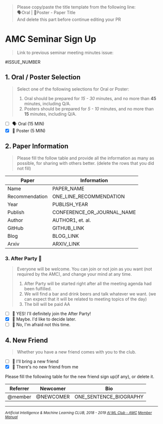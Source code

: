 > Please copy/paste the title template from the following line:  
> 🗣Oral | 📰Poster - Paper Title  
> And delete this part before continue editing your PR

# AMC Seminar Sign Up

> Link to previous seminar meeting minutes issue:

#ISSUE_NUMBER

## 1. Oral / Poster Selection

> Select one of the following selections for Oral or Poster:
>
> 1. Oral should be prepared for _15 - 30_ minutes, and no more than **45** minutes, including Q/A.
> 1. Posters should be prepared for _5 - 10_ minutes, and no more than **15** minutes, including Q/A.

- [ ] 🗣 Oral (15 MIN)
- [x] 📰 Poster (5 MIN)

## 2. Paper Information

> Please fill the follow table and provide all the information as many as possible, for sharing with others better. (delete the rows that you did not fill)

| Paper | Information |
| --- | --- |
| Name | PAPER_NAME |
| Recommendation | ONE_LINE_RECOMMENDATION |
| Year | PUBLISH_YEAR |
| Publish | CONFERENCE_OR_JOURNAL_NAME |
| Author | AUTHOR1, et. al. |
| GitHub | GITHUB_LINK |
| Blog | BLOG_LINK |
| Arxiv | ARXIV_LINK |

### 3. After Party 🍻

> Everyone will be welcome. You can join or not join as you want (not required by the AMC), and change your mind at any time.
>
> 1. After Party will be started right after all the meeting agenda had been fulfilled.
> 1. We will find a bar and drink beers and talk whatever we want. (we can expect that it will be related to meeting topics of the day)
> 1. The bill will be paid AA

- [ ] 🍻 YES! I'll definitely join the After Party!
- [x] 🤔 Maybe. I'd like to decide later.
- [ ] 🛌 No, I'm afraid not this time.

## 4. New Friend

> Whether you have a new friend comes with you to the club.

- [ ] 👥 I'll bring a new friend
- [x] 👤 There's no new friend from me

Please fill the following table for the new friend sign up(if any), or delete it.

| Referrer | Newcomer  | Bio |
| -------- | --------- | --- |
| @member  | @NEWCOMER | ONE_SENTENCE_BIOGRAPHY |

----------------
<sub>
<i>

Artificial Intelligence & Machine Learning CLUB, 2018 - 2019 <a href="https://ai-ml.club">AI ML Club - AMC</a> <a href="https://ai-ml.club/manuals/member/">Member Manual</a>

</i>
</sub>
